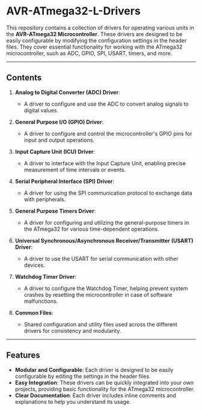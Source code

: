 # AVR-ATmega32-L-Drivers

This repository contains a collection of drivers for operating various units in the **AVR-ATmega32 Microcontroller**. These drivers are designed to be easily configurable by modifying the configuration settings in the header files. They cover essential functionality for working with the ATmega32 microcontroller, such as ADC, GPIO, SPI, USART, timers, and more.

---

## Contents

1. **Analog to Digital Converter (ADC) Driver**: 
   - A driver to configure and use the ADC to convert analog signals to digital values.

2. **General Purpose I/O (GPIO) Driver**: 
   - A driver to configure and control the microcontroller's GPIO pins for input and output operations.

3. **Input Capture Unit (ICU) Driver**: 
   - A driver to interface with the Input Capture Unit, enabling precise measurement of time intervals or events.

4. **Serial Peripheral Interface (SPI) Driver**: 
   - A driver for using the SPI communication protocol to exchange data with peripherals.

5. **General Purpose Timers Driver**: 
   - A driver for configuring and utilizing the general-purpose timers in the ATmega32 for various time-dependent operations.

6. **Universal Synchronous/Asynchronous Receiver/Transmitter (USART) Driver**: 
   - A driver to use the USART for serial communication with other devices.

7. **Watchdog Timer Driver**: 
   - A driver to configure the Watchdog Timer, helping prevent system crashes by resetting the microcontroller in case of software malfunctions.

8. **Common Files**: 
   - Shared configuration and utility files used across the different drivers for consistency and modularity.

---

## Features

- **Modular and Configurable**: Each driver is designed to be easily configurable by editing the settings in the header files.
- **Easy Integration**: These drivers can be quickly integrated into your own projects, providing basic functionality for the ATmega32 microcontroller.
- **Clear Documentation**: Each driver includes inline comments and explanations to help you understand its usage.

